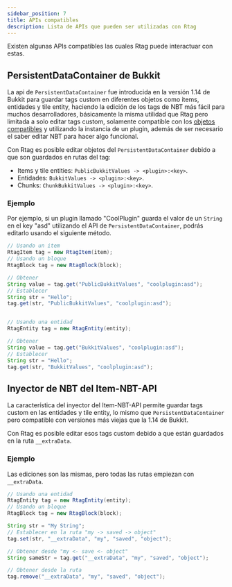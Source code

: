 ```yaml
---
sidebar_position: 7
title: APIs compatibles
description: Lista de APIs que pueden ser utilizadas con Rtag
---
```


Existen algunas APIs compatibles las cuales Rtag puede interactuar con estas.

## PersistentDataContainer de Bukkit

La api de `PersistentDataContainer` fue introducida en la versión 1.14 de Bukkit para guardar tags custom en diferentes objetos como items, entidades y tile entity, haciendo la edición de los tags de NBT más fácil para muchos desarrolladores, básicamente la misma utilidad que Rtag pero limitada a solo editar tags custom, solamente compatible con los [objetos compatibles](../intro.md#objetos-compatibles) y utilizando la instancia de un plugin, además de ser necesario el saber editar NBT para hacer algo funcional.

Con Rtag es posible editar objetos del `PersistentDataContainer` debido a que son guardados en rutas del tag:

* Items y tile entities: `PublicBukkitValues -> <plugin>:<key>`.
* Entidades: `BukkitValues -> <plugin>:<key>`.
* Chunks: `ChunkBukkitValues -> <plugin>:<key>`.

### Ejemplo

Por ejemplo, si un plugin llamado "CoolPlugin" guarda el valor de un `String` en el key "asd" utilizando el API de `PersistentDataContainer`, podrás editarlo usando el siguiente método.

```java
// Usando un item
RtagItem tag = new RtagItem(item);
// Usando un bloque
RtagBlock tag = new RtagBlock(block);

// Obtener
String value = tag.get("PublicBukkitValues", "coolplugin:asd");
// Establecer
String str = "Hello";
tag.get(str, "PublicBukkitValues", "coolplugin:asd");


// Usando una entidad
RtagEntity tag = new RtagEntity(entity);

// Obtener
String value = tag.get("BukkitValues", "coolplugin:asd");
// Establecer
String str = "Hello";
tag.get(str, "BukkitValues", "coolplugin:asd");
```

## Inyector de NBT del Item-NBT-API

La característica del inyector del Item-NBT-API permite guardar tags custom en las entidades y tile entity, lo mismo que `PersistentDataContainer` pero compatible con versiones más viejas que la 1.14 de Bukkit.

Con Rtag es posible editar esos tags custom debido a que están guardados en la ruta `__extraData`.

### Ejemplo

Las ediciones son las mismas, pero todas las rutas empiezan con `__extraData`.

```java
// Usando una entidad
RtagEntity tag = new RtagEntity(entity);
// Usando un bloque
RtagBlock tag = new RtagBlock(block);

String str = "My String";
// Establecer en la ruta "my -> saved -> object"
tag.set(str, "__extraData", "my", "saved", "object");

// Obtener desde "my <- save <- object"
String sameStr = tag.get("__extraData", "my", "saved", "object");

// Obtener desde la ruta
tag.remove("__extraData", "my", "saved", "object");
```